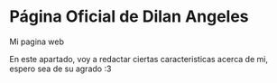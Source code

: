 # Página Oficial de Dilan Angeles
Mi pagina web

En este apartado, voy a redactar ciertas caracteristicas acerca de mi, espero sea de su agrado :3
